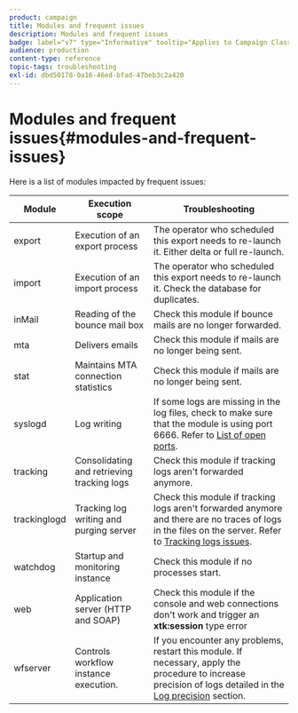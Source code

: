 ```yaml
---
product: campaign
title: Modules and frequent issues
description: Modules and frequent issues
badge: label="v7" type="Informative" tooltip="Applies to Campaign Classic v7 only"
audience: production
content-type: reference
topic-tags: troubleshooting
exl-id: dbd50178-0a16-46ed-bfad-47beb3c2a420
---
```

# Modules and frequent issues{#modules-and-frequent-issues}



Here is a list of modules impacted by frequent issues:

<table> 
 <thead> 
  <tr> 
   <th> Module </th> 
   <th> Execution scope </th> 
   <th> Troubleshooting </th> 
  </tr> 
 </thead> 
 <tbody> 
  <tr> 
   <td> export </td> 
   <td> Execution of an export process<br /> </td> 
   <td> The operator who scheduled this export needs to re-launch it. Either delta or full re-launch.<br /> </td> 
  </tr> 
  <tr> 
   <td> import </td> 
   <td> Execution of an import process<br /> </td> 
   <td> The operator who scheduled this export needs to re-launch it. Check the database for duplicates.<br /> </td> 
  </tr> 
  <tr> 
   <td> inMail </td> 
   <td> Reading of the bounce mail box<br /> </td> 
   <td> Check this module if bounce mails are no longer forwarded.<br /> </td> 
  </tr> 
  <tr> 
   <td> mta </td> 
   <td> Delivers emails<br /> </td> 
   <td> Check this module if mails are no longer being sent.<br /> </td> 
  </tr> 
  <tr> 
   <td> stat </td> 
   <td> Maintains MTA connection statistics<br /> </td> 
   <td> Check this module if mails are no longer being sent.<br /> </td> 
  </tr> 
  <tr> 
   <td> syslogd </td> 
   <td> Log writing<br /> </td> 
   <td> If some logs are missing in the log files, check to make sure that the module is using port 6666. Refer to <a href="../../production/using/general-architecture.md#list-of-open-ports" target="_blank">List of open ports</a>.<br /> </td> 
  </tr> 
  <tr> 
   <td> tracking </td> 
   <td> Consolidating and retrieving tracking logs<br /> </td> 
   <td> Check this module if tracking logs aren't forwarded anymore.<br /> </td> 
  </tr> 
  <tr> 
   <td> trackinglogd </td> 
   <td> Tracking log writing and purging server<br /> </td> 
   <td> Check this module if tracking logs aren't forwarded anymore and there are no traces of logs in the files on the server. Refer to <a href="../../production/using/tracking-logs-issues.md" target="_blank">Tracking logs issues</a>.<br /> </td> 
  </tr> 
  <tr> 
   <td> watchdog </td> 
   <td> Startup and monitoring instance<br /> </td> 
   <td> Check this module if no processes start.<br /> </td> 
  </tr> 
  <tr> 
   <td> web </td> 
   <td> Application server (HTTP and SOAP)<br /> </td> 
   <td> Check this module if the console and web connections don't work and trigger an <strong>xtk:session</strong> type error<br /> </td> 
  </tr> 
  <tr> 
   <td> wfserver </td> 
   <td> Controls workflow instance execution.<br /> </td> 
   <td> If you encounter any problems, restart this module. If necessary, apply the procedure to increase precision of logs detailed in the <a href="../../production/using/log-precision.md" target="_blank">Log precision</a> section.<br /> </td> 
  </tr> 
 </tbody> 
</table>
